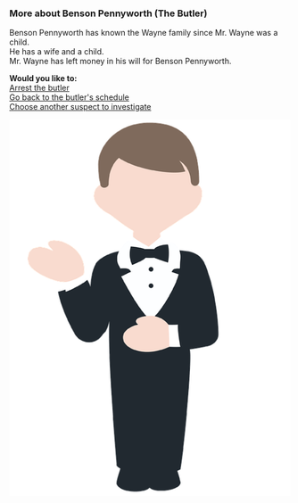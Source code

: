 ### More about Benson Pennyworth (The Butler)
Benson Pennyworth has known the Wayne family since Mr. Wayne was a child.  
He has a wife and a child.  
Mr. Wayne has left money in his will for Benson Pennyworth.  

**Would you like to:**  
[Arrest the butler](../suspect-arrests/arrest-the-butler.md)  
[Go back to the butler's schedule](butler.md)  
[Choose another suspect to investigate](../intro.md)

![butler](../suspect-arrests/concierge-1184853_960_720.png)